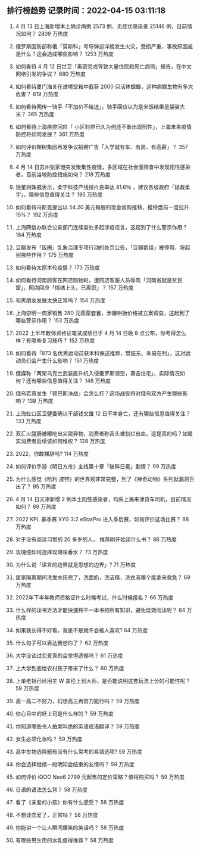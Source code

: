 
## 排行榜趋势 记录时间：2022-04-15 03:11:18
  
  1. 4 月 13 日上海新增本土确诊病例 2573 例、无症状感染者 25146 例，目前情况如何？ 2809 万热度
    
  2. 俄罗斯国防部称俄「莫斯科」号导弹巡洋舰发生火灾，受损严重，事故原因或是什么？这会造成哪些影响？ 1253 万热度
    
  3. 如何看待 4 月 12 日世卫「奥密克戎导致大量住院和死亡病例」报告，在中文网络引发的争议？ 880 万热度
    
  4. 如何看待厦门海关在进境空箱中截获 2000 只活体蟑螂，这种病媒生物有多大危害？ 619 万热度
    
  5. 如何看待网传一骑手「不加价不给送」，骑手回应以为是米饭结果是袋装大米？ 365 万热度
    
  6. 如何看待上海疾控回应「 小区封控已久为何还不断出现阳性」，上海未来疫情防控将如何发展？ 361 万热度
    
  7. 如何评价椰树集团再发争议招聘广告「入学就有车、有房、有高薪」？ 357 万热度
    
  8. 4 月 14 日苏州张家港突发聚集性疫情，多区域在社会面筛查中发现阳性感染者，目前当地防控措施如何？ 218 万热度
    
  9. 独董刘姝威表示，柔宇科技产线投片良率达 81.6％ ，建议各级政府「拯救柔宇」，哪些信息值得关注？ 195 万热度
    
  10. 如何看待马斯克提出以 54.20 美元每股的现金收购推特，推特盘前一度拉升 15%？ 192 万热度
    
  11. 上海网信办联合公安部门连续查处多起涉疫谣言，这起到了什么警示作用？ 184 万热度
    
  12. 豆瓣发布「饭圈」乱象治理专项行动的处罚公告，「豆瓣鹅组」被停用，将起到哪些作用？ 175 万热度
    
  13. 如何看待太原本轮疫情？ 173 万热度
    
  14. 如何看待河南顾客在网店购物时，遭网店客服人员辱骂「河南省就是贫民窟」，网店回应「情绪上头，已离职」？ 157 万热度
    
  15. 和男朋友发展太快正常吗？ 154 万热度
    
  16. 上海崇明一商家销售 280 元蔬菜套餐，涉嫌哄抬价格被立案调查，这起到了哪些警示作用？ 153 万热度
    
  17. 2022 上半年教师资格证笔试成绩已于 4 月 14 日晚 8 点公布，你考得怎么样？有哪些复习技巧？ 152 万热度
    
  18. 如何看待「873 名优秀运动员获本科保送推荐，樊振东、朱易在列」，这对运动员们会产生什么影响？ 151 万热度
    
  19. 俄媒称「两架乌克兰武装直升机入侵俄罗斯领空，袭击住宅」，实际情况如何？还有哪些信息值得关注？ 148 万热度
    
  20. 俄乌若真发生「顿巴斯决战」会怎么打？这场战役将对俄乌双方产生哪些影响？ 138 万热度
    
  21. 上海虹口区卫健委确认干部钱文雄 12 日不幸身亡，还有哪些信息值得关注？ 133 万热度
    
  22. 双汇火腿肠被曝吃出尖锐异物，消费者称舌头被划烂出血，这是真的吗？如属实消费者后续该如何维权？ 128 万热度
    
  23. 2022，你敢裸辞吗? 114 万热度
    
  24. 如何评价手游《明日方舟》主线第十章「破碎日冕」剧情？ 99 万热度
    
  25. 为什么感觉《哈利·波特》的世界观非常完整，到了《神奇动物》系列就漏洞百出了？ 95 万热度
    
  26. 4 月 14 日天津新增 2 例本土阳性感染者，均系上海来津货车司机，目前情况如何？ 89 万热度
    
  27. 2022 KPL 春季赛 XYG 3:2 eStarPro 进入季后赛，如何评价这场比赛？ 88 万热度
    
  28. 对于没有阅读习惯的 20 多岁的人， 推荐刚开始读什么书？ 86 万热度
    
  29. 玫瑰控如何选择玫瑰味香水？ 73 万热度
    
  30. 为什么说「语言的边界就是思想的边界」? 71 万热度
    
  31. 居家隔离期间洗发水用完了，洗面奶，洗洁精，洗衣液哪个能拿来救急？ 69 万热度
    
  32. 2022年下半年教师资格证什么时候考试，什么时候报名？ 66 万热度
    
  33. 什么样的读书方法才能快速榨干一本书的所有知识，避免低效阅读呢？ 64 万热度
    
  34. 如果我长得不好看，我是不是就不会被人喜欢? 64 万热度
    
  35. 什么句子可以表达我想你了？ 62 万热度
    
  36. 大学没谈过恋爱真的会觉得遗憾吗？ 61 万热度
    
  37. 上大学到底给农村孩子带来了什么？ 60 万热度
    
  38. 上单老祖已经用主 W 盖伦上到大师，是否能说明这套玩法上分的可能性呢？ 59 万热度
    
  39. 高一高二不努力，幻想高三再努力能行吗？ 59 万热度
    
  40. 你心目中的好上司是什么样的？ 59 万热度
    
  41. 你知道哪些令人拍案叫绝的英语成语翻译？ 59 万热度
    
  42. 女生必须化妆吗？ 59 万热度
    
  43. 高中生物选择题有没有什么常考的易错选项? 59 万热度
    
  44. 你会选择继续一段明知会结束的友情吗？ 59 万热度
    
  45. 如何评价 iQOO Neo6 2799 元起售的定价策略？值得购买吗？ 59 万热度
    
  46. 日语的语法怎么背？ 58 万热度
    
  47. 看了《亲爱的小孩》你有什么感受？ 58 万热度
    
  48. 不想谈恋爱了，正常吗？ 58 万热度
    
  49. 你能讲一个让人瞬间爆笑的笑话吗？ 58 万热度
    
  50. 有哪些男生用的水乳值得推荐？ 58 万热度
    